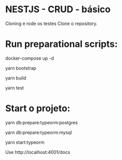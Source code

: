# NESTJS - CRUD - básico 

Cloning e rode os testes
Clone o repository.
# Run preparational scripts:

docker-compose up -d

yarn bootstrap

yarn build

yarn test

# Start o projeto:

yarn  db:prepare:typeorm:postgres

yarn  db:prepare:typeorm:mysql

yarn start:typeorm

Use http://localhost:4001/docs